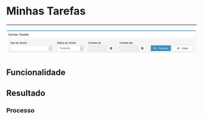 # Minhas Tarefas

---

![](/assets/comercialTarefasMinhasTarefas01.png)

## Funcionalidade

## Resultado

### Processo
